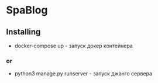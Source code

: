 # SpaBlog

## Installing

- docker-compose up - запуск докер контейнера

### or 

- python3 manage.py runserver - запуск джанго сервера
